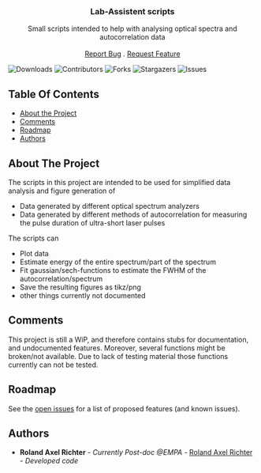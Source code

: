 <br/>
<p align="center">
  <h3 align="center">Lab-Assistent scripts</h3>

  <p align="center">
    Small scripts intended to help with analysing optical spectra and autocorrelation data
    <br/>
    <br/>
    <a href="https://github.com/anates/LabAssistentScripts/issues">Report Bug</a>
    .
    <a href="https://github.com/anates/LabAssistentScripts/issues">Request Feature</a>
  </p>
</p>

![Downloads](https://img.shields.io/github/downloads/anates/LabAssistentScripts/total) ![Contributors](https://img.shields.io/github/contributors/anates/LabAssistentScripts?color=dark-green) ![Forks](https://img.shields.io/github/forks/anates/LabAssistentScripts?style=social) 
![Stargazers](https://img.shields.io/github/stars/anates/LabAssistentScripts?style=social) ![Issues](https://img.shields.io/github/issues/anates/LabAssistentScripts) 

## Table Of Contents

* [About the Project](#about-the-project)
* [Comments](#comments)
* [Roadmap](#roadmap)
* [Authors](#authors)

## About The Project

The scripts in this project are intended to be used for simplified data analysis and figure generation of 
* Data generated by different optical spectrum analyzers
* Data generated by different methods of autocorrelation for measuring the pulse duration of ultra-short laser pulses

The scripts can
* Plot data
* Estimate energy of the entire spectrum/part of the spectrum
* Fit gaussian/sech-functions to estimate the FWHM of the autocorrelation/spectrum
* Save the resulting figures as tikz/png
* other things currently not documented

## Comments

This project is still a WiP, and therefore contains stubs for documentation, and undocumented features. Moreover, several functions might be broken/not available. Due to lack of testing material those functions currently can not be tested.

## Roadmap

See the [open issues](https://github.com/anates/LabAssistentScripts/issues) for a list of proposed features (and known issues).

## Authors

* **Roland Axel Richter** - *Currently Post-doc @EMPA* - [Roland Axel Richter](https://github.com/anates) - *Developed code*

